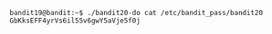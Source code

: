     bandit19@bandit:~$ ./bandit20-do cat /etc/bandit_pass/bandit20
    GbKksEFF4yrVs6il55v6gwY5aVje5f0j
